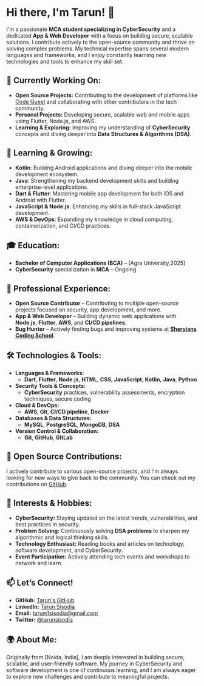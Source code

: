 # Hi there, I'm Tarun! 👋

I'm a passionate **MCA student specializing in CyberSecurity** and a dedicated **App & Web Developer** with a focus on building secure, scalable solutions. I contribute actively to the open-source community and thrive on solving complex problems. My technical expertise spans several modern languages and frameworks, and I enjoy constantly learning new technologies and tools to enhance my skill set.

## 🚀 **Currently Working On:**
- **Open Source Projects:** Contributing to the development of platforms like [Code Quest](https://github.com/crisecheverria/codequest-platform) and collaborating with other contributors in the tech community.
- **Personal Projects:** Developing secure, scalable web and mobile apps using Flutter, Node.js, and AWS.
- **Learning & Exploring:** Improving my understanding of **CyberSecurity** concepts and diving deeper into **Data Structures & Algorithms (DSA)**.

## 🌱 **Learning & Growing:**
- **Kotlin**: Building Android applications and diving deeper into the mobile development ecosystem.
- **Java**: Strengthening my backend development skills and building enterprise-level applications.
- **Dart & Flutter**: Mastering mobile app development for both iOS and Android with Flutter.
- **JavaScript & Node.js**: Enhancing my skills in full-stack JavaScript development.
- **AWS & DevOps**: Expanding my knowledge in cloud computing, containerization, and CI/CD practices.

## 🎓 **Education:**
- **Bachelor of Computer Applications (BCA)** – [Agra University,2025]
- **CyberSecurity** specialization in **MCA** – Ongoing

## 💼 **Professional Experience:**
- **Open Source Contributor** – Contributing to multiple open-source projects focused on security, app development, and more.
- **App & Web Developer** – Building dynamic web applications with **Node.js**, **Flutter**, **AWS**, and **CI/CD pipelines**.
- **Bug Hunter** – Actively finding bugs and improving systems at **[Sheryians Coding School](http://sheryians.com/)**.

## 🛠️ **Technologies & Tools:**
- **Languages & Frameworks:**  
  - **Dart**, **Flutter**, **Node.js**, **HTML**, **CSS**, **JavaScript**, **Kotlin**, **Java**, **Python**
- **Security Tools & Concepts:**  
  - **CyberSecurity** practices, vulnerability assessments, encryption techniques, secure coding
- **Cloud & DevOps:**  
  - **AWS**, **Git**, **CI/CD pipeline**, **Docker**
- **Databases & Data Structures:**  
  - **MySQL**, **PostgreSQL**, **MongoDB**, **DSA**
- **Version Control & Collaboration:**  
  - **Git**, **GitHub**, **GitLab**

## 🌟 **Open Source Contributions:**  
I actively contribute to various open-source projects, and I'm always looking for new ways to give back to the community. You can check out my contributions on [GitHub](https://github.com/tarun1sisodia).

## 🎯 **Interests & Hobbies:**
- **CyberSecurity:** Staying updated on the latest trends, vulnerabilities, and best practices in security.
- **Problem Solving:** Continuously solving **DSA problems** to sharpen my algorithmic and logical thinking skills.
- **Technology Enthusiast:** Reading books and articles on technology, software development, and CyberSecurity.
- **Event Participation:** Actively attending tech events and workshops to network and learn.

## 📫 **Let’s Connect!**
- **GitHub:** [Tarun's GitHub](https://github.com/tarun1sisodia)
- **LinkedIn:** [Tarun Sisodia](https://www.linkedin.com/in/tarun1sisodia)
- **Email:** tarum1sisodia@gmail.com
- **Twitter:** [@tarunsisodia](https://twitter.com/tarun1sisodia)

## 🌍 **About Me:**  
Originally from [Noida, India], I am deeply interested in building secure, scalable, and user-friendly software. My journey in CyberSecurity and software development is one of continuous learning, and I am always eager to explore new challenges and contribute to meaningful projects.
